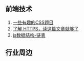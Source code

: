 ## 前端技术

1. [一些有趣的CSS题目](https://github.com/chokcoco/iCSS/issues/1)
2. [了解 HTTPS，读这篇文章就够了](https://tech.upyun.com/article/350/1.html)
3. [js数据结构-链表](https://segmentfault.com/a/1190000017569816)

## 行业周边


